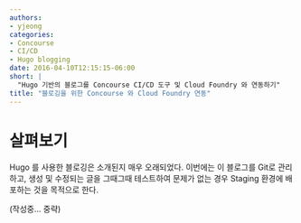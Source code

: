 ```yaml
---
authors:
- yjeong
categories:
- Concourse
- CI/CD
- Hugo blogging  
date: 2016-04-10T12:15:15-06:00
short: |
  "Hugo 기반의 블로그를 Concourse CI/CD 도구 및 Cloud Foundry 와 연동하기" 
title: "블로깅을 위한 Concourse 와 Cloud Foundry 연동"
---
```


# 살펴보기 

Hugo 를 사용한 블로깅은 소개된지 매우 오래되었다. 이번에는 이 블로그를 Git로 관리하고, 생성 및 수정되는 글을 그때그때 테스트하여 문제가 없는 경우 Staging 환경에 배포하는 것을 목적으로 한다. 

(작성중... 중략)  
